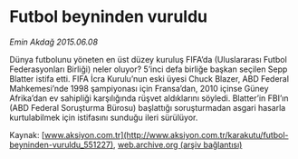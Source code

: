 # Futbol beyninden vuruldu

*Emin Akdağ 2015.06.08*

<div class="pNewsDetailMainContent ctx_content" itemprop="articleBody">
 <p>
  Dünya futbolunu yöneten en üst düzey kuruluş FIFA’da (Uluslararası Futbol Federasyonları Birliği) neler oluyor? 5’inci defa birliğe başkan seçilen Sepp Blatter istifa etti. FIFA İcra Kurulu’nun eski üyesi Chuck Blazer, ABD Federal Mahkemesi’nde 1998 şampiyonası için Fransa’dan, 2010 içinse Güney Afrika’dan ev sahipliği karşılığında rüşvet aldıklarını söyledi. Blatter’in FBI’ın (ABD Federal Soruşturma Bürosu) başlattığı soruşturmadan asgari hasarla kurtulabilmek için istifasını sunduğu ileri sürülüyor.
 </p>
 <p>
 </p>
</div>


Kaynak: [www.aksiyon.com.tr](http://www.aksiyon.com.tr/karakutu/futbol-beyninden-vuruldu_551227), [web.archive.org (arşiv bağlantısı)](http://web.archive.org/web/20151223031043/http://www.aksiyon.com.tr/karakutu/futbol-beyninden-vuruldu_551227)
